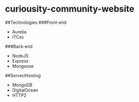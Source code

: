 # curiousity-community-website

##Technologies
###Front-end

* Aurelia
* ITCss

###Back-end

* NodeJS
* Express
* Mongoose

##Server/Hosting

* MongoDB
* DigitalOcean
* HTTP2
